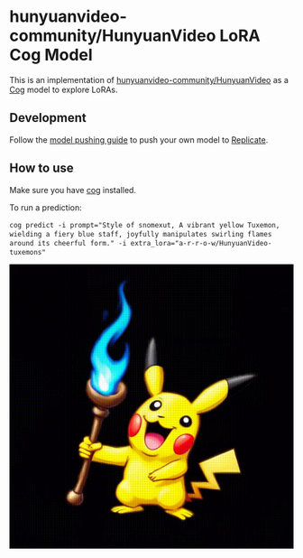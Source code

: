# hunyuanvideo-community/HunyuanVideo LoRA Cog Model

This is an implementation of [hunyuanvideo-community/HunyuanVideo](https://huggingface.co/hunyuanvideo-community/HunyuanVideo) as a [Cog](https://github.com/replicate/cog) model to explore LoRAs.

## Development

Follow the [model pushing guide](https://replicate.com/docs/guides/push-a-model) to push your own model to [Replicate](https://replicate.com).


## How to use

Make sure you have [cog](https://github.com/replicate/cog) installed.

To run a prediction:

    cog predict -i prompt="Style of snomexut, A vibrant yellow Tuxemon, wielding a fiery blue staff, joyfully manipulates swirling flames around its cheerful form." -i extra_lora="a-r-r-o-w/HunyuanVideo-tuxemons"

![Output](output.gif)